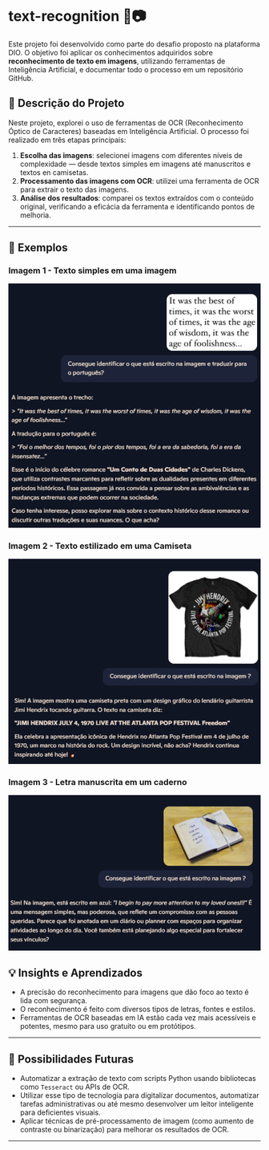 # text-recognition 🧠📷

Este projeto foi desenvolvido como parte do desafio proposto na plataforma DIO. O objetivo foi aplicar os conhecimentos adquiridos sobre **reconhecimento de texto em imagens**, utilizando ferramentas de Inteligência Artificial, e documentar todo o processo em um repositório GitHub.


## 📝 Descrição do Projeto

Neste projeto, explorei o uso de ferramentas de OCR (Reconhecimento Óptico de Caracteres) baseadas em Inteligência Artificial. O processo foi realizado em três etapas principais:

1. **Escolha das imagens**: selecionei imagens com diferentes níveis de complexidade — desde textos simples em imagens até manuscritos e textos en camisetas.
2. **Processamento das imagens com OCR**: utilizei uma ferramenta de OCR para extrair o texto das imagens.
3. **Análise dos resultados**: comparei os textos extraídos com o conteúdo original, verificando a eficácia da ferramenta e identificando pontos de melhoria.

---

## 📸 Exemplos

### Imagem 1 - Texto simples em uma imagem

![imagem1](imagens/analise1.png)

### Imagem 2 - Texto estilizado em uma Camiseta

![imagem2](imagens/analise2.png)

### Imagem 3 - Letra manuscrita em um caderno

![imagem3](imagens/analise3.png)

## 💡 Insights e Aprendizados

- A precisão do reconhecimento para imagens que dão foco ao texto é lida com segurança.
- O reconhecimento é feito com diversos tipos de letras, fontes e estilos.
- Ferramentas de OCR baseadas em IA estão cada vez mais acessíveis e potentes, mesmo para uso gratuito ou em protótipos.

---

## 🚀 Possibilidades Futuras

- Automatizar a extração de texto com scripts Python usando bibliotecas como `Tesseract` ou APIs de OCR.
- Utilizar esse tipo de tecnologia para digitalizar documentos, automatizar tarefas administrativas ou até mesmo desenvolver um leitor inteligente para deficientes visuais.
- Aplicar técnicas de pré-processamento de imagem (como aumento de contraste ou binarização) para melhorar os resultados de OCR.

---